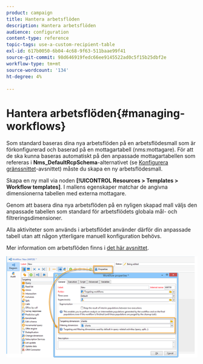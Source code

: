 ```yaml
---
product: campaign
title: Hantera arbetsflöden
description: Hantera arbetsflöden
audience: configuration
content-type: reference
topic-tags: use-a-custom-recipient-table
exl-id: 617b0050-6b04-4c68-9f63-511baae99f41
source-git-commit: 98d646919fedc66ee9145522ad0c5f15b25dbf2e
workflow-type: tm+mt
source-wordcount: '134'
ht-degree: 4%

---
```


# Hantera arbetsflöden{#managing-workflows}

Som standard baseras dina nya arbetsflöden på en arbetsflödesmall som är förkonfigurerad och baserad på en mottagartabell (nms:mottagare). För att de ska kunna baseras automatiskt på den anpassade mottagartabellen som refereras i **Nms_DefaultRcpSchema**-alternativet (se [Konfigurera gränssnittet](../../configuration/using/configuring-the-interface.md)-avsnittet) måste du skapa en ny arbetsflödesmall.

Skapa en ny mall via noden **[!UICONTROL Resources > Templates > Workflow templates]**. I mallens egenskaper matchar de angivna dimensionerna tabellen med externa mottagare.

Genom att basera dina nya arbetsflöden på en nyligen skapad mall väljs den anpassade tabellen som standard för arbetsflödets globala mål- och filtreringsdimensioner.

Alla aktiviteter som används i arbetsflödet använder därför din anpassade tabell utan att någon ytterligare manuell konfiguration behövs.

Mer information om arbetsflöden finns i [det här avsnittet](../../workflow/using/about-workflows.md).

![](assets/cfg_external_table_workflow.png)

